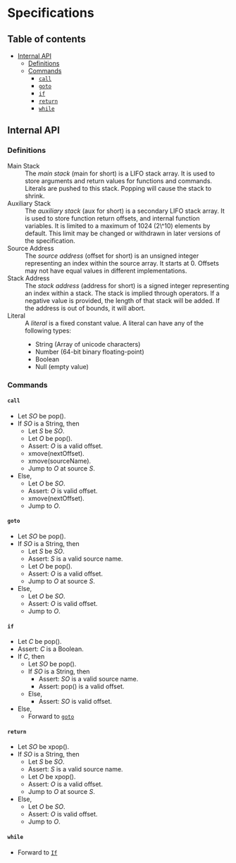 <!-- omit in toc -->
# Specifications

<!-- omit in toc -->
## Table of contents
- [Internal API](#internal-api)
  - [Definitions](#definitions)
  - [Commands](#commands)
    - [`call`](#call)
    - [`goto`](#goto)
    - [`if`](#if)
    - [`return`](#return)
    - [`while`](#while)

## Internal API

### Definitions

<dl>
    <dt>Main Stack</dt>
    <dd>
        The <dfn>main stack</dfn> (<abbr>main</abbr> for short) is a LIFO stack
        array. It is used to store arguments and return values for functions and
        commands. Literals are pushed to this stack. Popping will cause the
        stack to shrink.
    </dd>
    <dt>Auxiliary Stack</dt>
    <dd>
        The <dfn>auxiliary stack</dfn> (<abbr>aux</abbr> for short) is a
        secondary LIFO stack array. It is used to store function return offsets,
        and internal function variables. It is limited to a maximum of 1024
        (2\^10) elements by default. This limit may be changed or withdrawn in
        later versions of the specification.
    </dd>
    <dt>Source Address</dt>
    <dd>
        The <dfn>source address</dfn> (<abbr>offset</abbr> for short) is an
        unsigned integer representing an index within the source array. It
        starts at 0. Offsets may not have equal values in different
        implementations.
    </dd>
    <dt>Stack Address</dt>
    <dd>
        The <dfn>stack address</dfn> (<abbr>address</abbr> for short) is a
        signed integer representing an index within a stack. The stack is
        implied through operators. If a negative value is provided, the length
        of that stack will be added. If the address is out of bounds, it will
        abort.
    </dd>
    <dt>Literal</dt>
    <dd>
        A <dfn>literal</dfn> is a fixed constant value. A literal can have any
		of the following types:
        <ul>
            <li>String (Array of unicode characters)</li>
            <li>Number (64-bit binary floating-point)</li>
            <li>Boolean</li>
            <li>Null (empty value)</li>
        </ul>
    </dd>
</dl>

### Commands

#### `call`
- Let <var>SO</var> be pop().
- If <var>SO</var> is a String, then
  - Let <var>S</var> be <var>SO</var>.
  - Let <var>O</var> be pop().
  - Assert: <var>O</var> is a valid offset.
  - xmove(nextOffset).
  - xmove(sourceName).
  - Jump to <var>O</var> at source <var>S</var>.
- Else,
  - Let <var>O</var> be <var>SO</var>.
  - Assert: <var>O</var> is valid offset.
  - xmove(nextOffset).
  - Jump to <var>O</var>.

#### `goto`
- Let <var>SO</var> be pop().
- If <var>SO</var> is a String, then
  - Let <var>S</var> be <var>SO</var>.
  - Assert: <var>S</var> is a valid source name.
  - Let <var>O</var> be pop().
  - Assert: <var>O</var> is a valid offset.
  - Jump to <var>O</var> at source <var>S</var>.
- Else,
  - Let <var>O</var> be <var>SO</var>.
  - Assert: <var>O</var> is valid offset.
  - Jump to <var>O</var>.

#### `if`
- Let <var>C</var> be pop().
- Assert: <var>C</var> is a Boolean.
- If <var>C</var>, then
  - Let <var>SO</var> be pop().
  - If <var>SO</var> is a String, then
    - Assert: <var>SO</var> is a valid source name.
    - Assert: pop() is a valid offset.
  - Else,
    - Assert: <var>SO</var> is valid offset.
- Else,
  - Forward to [`goto`](#goto)

#### `return`
- Let <var>SO</var> be xpop().
- If <var>SO</var> is a String, then
  - Let <var>S</var> be <var>SO</var>.
  - Assert: <var>S</var> is a valid source name.
  - Let <var>O</var> be xpop().
  - Assert: <var>O</var> is a valid offset.
  - Jump to <var>O</var> at source <var>S</var>.
- Else,
  - Let <var>O</var> be <var>SO</var>.
  - Assert: <var>O</var> is valid offset.
  - Jump to <var>O</var>.

#### `while`
- Forward to [`If`](#if)
